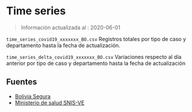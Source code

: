 # Time series
> Información actualizada al : 2020-06-01

`time_series_covid19_xxxxxxx_BO.csv`  Registros totales por tipo de caso y departamento hasta la fecha de actualización. 

`time_series_delta_covid19_xxxxxxx_BO.csv`  Variaciones respecto al día anterior por tipo de caso y departamento hasta la fecha de actualización


## Fuentes

* [Bolivia Segura](https://www.boliviasegura.gob.bo/)
* [Ministerio de salud SNIS-VE](https://snis.minsalud.gob.bo/)

